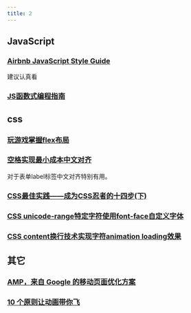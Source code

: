 ```yaml
---
title: 2
---
```


## JavaScript

### [Airbnb JavaScript Style Guide](https://github.com/airbnb/javascript)

建议认真看

### [JS函数式编程指南](https://llh911001.gitbooks.io/mostly-adequate-guide-chinese/content/)

## css

### [玩游戏掌握flex布局](http://flexboxfroggy.com/)

### [空格实现最小成本中文对齐](http://www.zhangxinxu.com/wordpress/2015/01/tips-blank-character-chinese-align/)

对于表单label标签中文对齐特别有用。

### [CSS最佳实践——成为CSS忍者的十四步(下)](http://chuansong.me/n/1100837451753)

### [CSS unicode-range特定字符使用font-face自定义字体](http://www.zhangxinxu.com/wordpress/2016/11/css-unicode-range-character-font-face/)

### [CSS content换行技术实现字符animation loading效果](http://www.zhangxinxu.com/wordpress/2016/11/css-content-pre-animation-character-loading/)

## 其它

### [AMP，来自 Google 的移动页面优化方案](http://web.jobbole.com/83789/)

### [10 个原则让动画带你飞](https://github.com/xitu/gold-miner/blob/master/TODO/smooth-css-animations.md)

